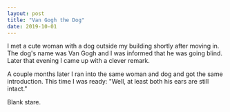 ```yaml
---
layout: post
title: "Van Gogh the Dog"
date: 2019-10-01
---
```


I met a cute woman with a dog outside my building shortly after moving in. The dog's name was Van Gogh and I was informed that he was going blind. Later that evening I came up with a clever remark.

A couple months later I ran into the same woman and dog and got the same introduction. This time I was ready: "Well, at least both his ears are still intact."

Blank stare.
